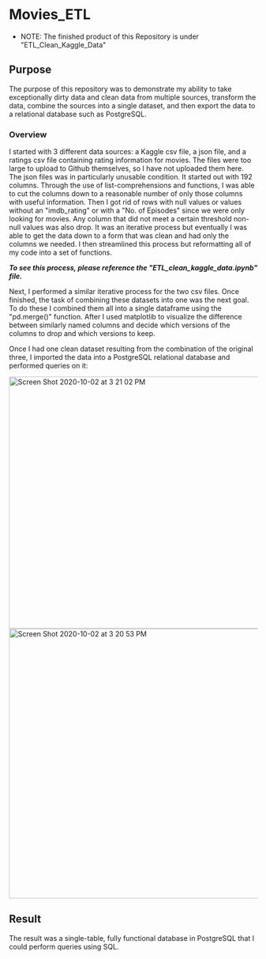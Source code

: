 # Movies_ETL
* NOTE: The finished product of this Repository is under "ETL_Clean_Kaggle_Data"

## Purpose
The purpose of this repository was to demonstrate my ability to take exceptionally dirty data and clean data from multiple sources, transform the data, combine the sources into a single dataset, and then export the data to a relational database such as PostgreSQL.

### Overview
I started with 3 different data sources: a Kaggle csv file, a json file, and a ratings csv file containing rating information for movies. The files were too large to upload to Github themselves, so I have not uploaded them here. The json files was in particularly unusable condition. It started out with 192 columns. Through the use of list-comprehensions and functions, I was able to cut the columns down to a reasonable number of only those columns with useful information. Then I got rid of rows with null values or values without an "imdb_rating" or with a "No. of Episodes" since we were only looking for movies. Any column that did not meet a certain threshold non-null values was also drop. It was an iterative process but eventually I was able to get the data down to a form that was clean and had only the columns we needed. I then streamlined this process but reformatting all of my code into a set of functions.

***To see this process, please reference the "ETL_clean_kaggle_data.ipynb" file.***


Next, I performed a similar iterative process for the two csv files. Once finished, the task of combining these datasets into one was the next goal. To do these I combined them all into a single dataframe using the "pd.merge()" function. After I used matplotlib to visualize the difference between similarly named columns and decide which versions of the columns to drop and which versions to keep. 

Once I had one clean dataset resulting from the combination of the original three, I imported the data into a PostgreSQL relational database and performed queries on it:

<img width="510" alt="Screen Shot 2020-10-02 at 3 21 02 PM" src="https://user-images.githubusercontent.com/66881241/94974288-ecec2e80-04c2-11eb-932e-4e5bb0e74128.png"> 

<img width="546" alt="Screen Shot 2020-10-02 at 3 20 53 PM" src="https://user-images.githubusercontent.com/66881241/94974290-ef4e8880-04c2-11eb-9ab7-aa3b37f2c606.png">


## Result
The result was a single-table, fully functional database in PostgreSQL that I could perform queries using SQL.
